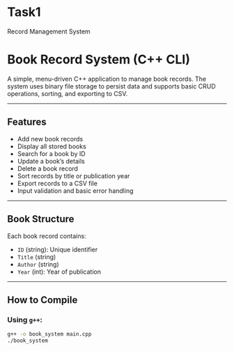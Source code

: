# Task1
Record Management System

# Book Record System (C++ CLI)

A simple, menu-driven C++ application to manage book records. The system uses binary file storage to persist data and supports basic CRUD operations, sorting, and exporting to CSV.

---

## Features

- Add new book records
- Display all stored books
- Search for a book by ID
- Update a book’s details
- Delete a book record
- Sort records by title or publication year
- Export records to a CSV file
- Input validation and basic error handling

---

## Book Structure

Each book record contains:

- `ID` (string): Unique identifier
- `Title` (string)
- `Author` (string)
- `Year` (int): Year of publication

---

## How to Compile

### Using `g++`:

```bash
g++ -o book_system main.cpp
./book_system
